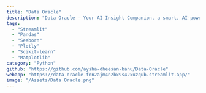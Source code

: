 ```yaml
---
title: "Data Oracle"
description: "Data Oracle – Your AI Insight Companion, a smart, AI-powered web application built to make complex data analysis simple, fast, and intuitive for everyone – students, analysts, and decision-makers alike."
tags:
  - "Streamlit"
  - "Pandas"
  - "Seaborn"
  - "Plotly"
  - "Scikit-learn"
  - "Matplotlib"
category: "Python"
github: "https://github.com/aysha-dheesan-banu/Data-Oracle"
webapp: "https://data-oracle-fnn2ajm4n2bx9s42xuzqub.streamlit.app/"
image: "/Assets/Data Oracle.png"
---
```

